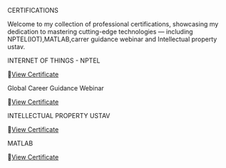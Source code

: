 CERTIFICATIONS

Welcome to my collection of professional certifications, showcasing my dedication to mastering cutting-edge technologies — including NPTEL(IOT),MATLAB,carrer guidance webinar and Intellectual property ustav.

INTERNET OF THINGS - NPTEL

 📄[View Certificate](./NPTEL_IOT.pdf)

 Global Career Guidance Webinar
 
  📄[View Certificate](./Global_Career_Guidance_Webinar.pdf)

  INTELLECTUAL PROPERTY USTAV 

   📄[View Certificate](./INTELLECTUAL_PROPERTY_USTAV.pdf)
   
  MATLAB 

 📄[View Certificate](./MATLAB.pdf)
